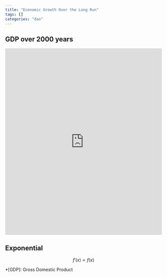 ```yaml
---
title: "Economic Growth Over the Long Run"
tags: []
categories: "dao"
---
```


## GDP over 2000 years
<iframe src="https://ourworldindata.org/grapher/world-gdp-over-the-last-two-millennia" style="width: 100%; height: 600px; border: 0px none;"></iframe>

## Exponential
$$f'(x) \propto f(x)$$

*[GDP]: Gross Domestic Product